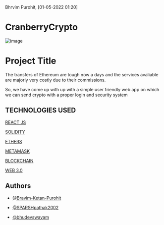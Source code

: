 Bhrvim Purohit, [01-05-2022 01:20]
# CranberryCrypto
![image](https://user-images.githubusercontent.com/103531635/166120630-5a03b7fd-ed22-4851-99df-2a2304b6e3e0.png)


# Project Title

The transfers of Ethereum  are tough now a days and the services avaliable are majorly very costly due to their commissions.

So, we have come up with up with a simple user friendly web app on which we can send crypto with a proper login and security system



## TECHNOLOGIES USED

[REACT JS](https://developer.mozilla.org/en-US/docs/Learn/Tools_and_testing/Client-side_JavaScript_frameworks/React_getting_started)

[SOLIDITY](https://docs.soliditylang.org/en/v0.8.13/)

[ETHERS](https://docs.ethers.io/v5/)

[METAMASK](https://docs.metamask.io/guide/)

[BLOCKCHAIN](https://docs.microsoft.com/en-us/learn/paths/ethereum-blockchain-development/)

[WEB 3.0](https://ethdocs.org/en/latest/introduction/web3.html)






## Authors

- [@Bravim-Ketan-Purohit](https://github.com/Bravim-Ketan-Purohit)

- [@SPARSHpathak2002](https://github.com/SPARSHpathak2002)

- [@bhudevswayam](https://github.com/bhudevswayam)
